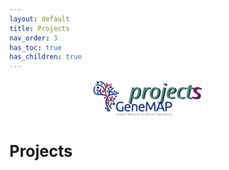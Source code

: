 ```yaml
---
layout: default
title: Projects
nav_order: 3
has_toc: true
has_children: true
---
```


<p align="center"><img src="../assets/img/genemap-projects.svg" height="50%" width="50%"></p>




# Projects
